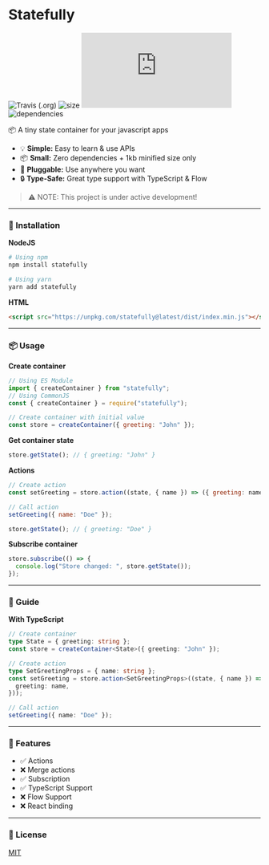 # Statefully

![Travis (.org)](https://img.shields.io/travis/rahmanfadhil/statefully.svg) ![size](https://badgen.net/npm/v/statefully) ![size](https://badgen.net/badgesize/normal/https://unpkg.com/statefully@0.1.3/dist/index.js) ![dependencies](https://badgen.net/npm/dependents/statefully)

📦 A tiny state container for your javascript apps

- 💡 **Simple:** Easy to learn & use APIs
- 📦 **Small:** Zero dependencies + 1kb minified size only
- 🔌 **Pluggable:** Use anywhere you want
- 🔒 **Type-Safe:** Great type support with TypeScript & Flow

> ⚠ NOTE: This project is under active development!

---

### 🔧 Installation

**NodeJS**

```sh
# Using npm
npm install statefully

# Using yarn
yarn add statefully
```

**HTML**

```html
<script src="https://unpkg.com/statefully@latest/dist/index.min.js"></script>
```

---

### 📦 Usage

**Create container**

```js
// Using ES Module
import { createContainer } from "statefully";
// Using CommonJS
const { createContainer } = require("statefully");

// Create container with initial value
const store = createContainer({ greeting: "John" });
```

**Get container state**

```js
store.getState(); // { greeting: "John" }
```

**Actions**

```js
// Create action
const setGreeting = store.action((state, { name }) => ({ greeting: name }));

// Call action
setGreeting({ name: "Doe" });

store.getState(); // { greeting: "Doe" }
```

**Subscribe container**

```js
store.subscribe(() => {
  console.log("Store changed: ", store.getState());
});
```

---

### 📝 Guide

**With TypeScript**

```ts
// Create container
type State = { greeting: string };
const store = createContainer<State>({ greeting: "John" });

// Create action
type SetGreetingProps = { name: string };
const setGreeting = store.action<SetGreetingProps>((state, { name }) => ({
  greeting: name,
}));

// Call action
setGreeting({ name: "Doe" });
```

---

### 🌟 Features

- ✅ Actions
- ❌ Merge actions
- ✅ Subscription
- ✅ TypeScript Support
- ❌ Flow Support
- ❌ React binding

---

### 🔑 License

[MIT](https://oss.ninja/mit/rahmanfadhil)
